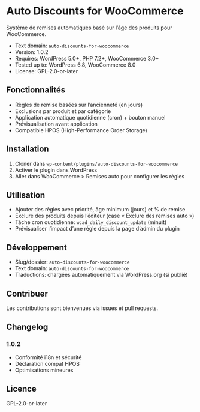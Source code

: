 # Auto Discounts for WooCommerce

Système de remises automatiques basé sur l’âge des produits pour WooCommerce.

- Text domain: `auto-discounts-for-woocommerce`
- Version: 1.0.2
- Requires: WordPress 5.0+, PHP 7.2+, WooCommerce 3.0+
- Tested up to: WordPress 6.8, WooCommerce 8.0
- License: GPL-2.0-or-later

## Fonctionnalités
- Règles de remise basées sur l’ancienneté (en jours)
- Exclusions par produit et par catégorie
- Application automatique quotidienne (cron) + bouton manuel
- Prévisualisation avant application
- Compatible HPOS (High-Performance Order Storage)

## Installation
1. Cloner dans `wp-content/plugins/auto-discounts-for-woocommerce`
2. Activer le plugin dans WordPress
3. Aller dans WooCommerce > Remises auto pour configurer les règles

## Utilisation
- Ajouter des règles avec priorité, âge minimum (jours) et % de remise
- Exclure des produits depuis l’éditeur (case « Exclure des remises auto »)
- Tâche cron quotidienne: `wcad_daily_discount_update` (minuit)
- Prévisualiser l’impact d’une règle depuis la page d’admin du plugin

## Développement
- Slug/dossier: `auto-discounts-for-woocommerce`
- Text domain: `auto-discounts-for-woocommerce`
- Traductions: chargées automatiquement via WordPress.org (si publié)

## Contribuer
Les contributions sont bienvenues via issues et pull requests.

## Changelog
### 1.0.2
- Conformité i18n et sécurité
- Déclaration compat HPOS
- Optimisations mineures

## Licence
GPL-2.0-or-later


